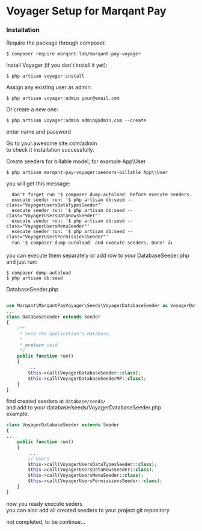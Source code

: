 # Voyager Setup for Marqant Pay


### Installation

Require the package through composer.
```
$ composer require marqant-lab/marqant-pay-voyager
```

Install Voyager (if you don't install it yet):
```
$ php artisan voyager:install
```
Assign any existing user as admin:
```
$ php artisan voyager:admin your@email.com
```
Or create a new one:
```
$ php artisan voyager:admin admin@admin.com --create
```
enter name and password

Go to your.awesome.site.com/admin  
to check it installation successfully.

Create seeders for billable model, for example App\\User

```
$ php artisan marqant-pay-voyager:seeders-billable App\\User
```
you will get this message:
```
  don't forget run '$ composer dump-autoload' before execute seeders.  
  execute seeder run: '$ php artisan db:seed --class="VoyagerUsersDataTypesSeeder"'  
  execute seeder run: '$ php artisan db:seed --class="VoyagerUsersDataRowsSeeder"'  
  execute seeder run: '$ php artisan db:seed --class="VoyagerUsersMenuSeeder"'  
  execute seeder run: '$ php artisan db:seed --class="VoyagerUsersPermissionsSeeder"'  
  run '$ composer dump-autoload' and execute seeders. Done! 👍  
```

you can execute them separately or add row to your DatabaseSeeder.php  
and just run:
```
$ composer dump-autoload
$ php artisan db:seed
```
DatabaseSeeder.php
```php

use Marqant\MarqantPayVoyager\Seeds\VoyagerDatabaseSeeder as VoyagerDatabaseSeederMP;
...
class DatabaseSeeder extends Seeder
{
    /**
     * Seed the application's database.
     *
     * @return void
     */
    public function run()
    {
        ...
        $this->call(VoyagerDatabaseSeeder::class);
        $this->call(VoyagerDatabaseSeederMP::class);
    }
}
```
find created seeders at `database/seeds/`  
and add to your database/seeds/VoyagerDatabaseSeeder.php  
example:
```php
class VoyagerDatabaseSeeder extends Seeder
{
...
    public function run()
    {
        ...
        // Users
        $this->call(VoyagerUsersDataTypesSeeder::class);
        $this->call(VoyagerUsersDataRowsSeeder::class);
        $this->call(VoyagerUsersMenuSeeder::class);
        $this->call(VoyagerUsersPermissionsSeeder::class);
    }
}
```
now you ready execute seders  
you can also add all created seeders to your project git repository  
  
  
not completed, to be continue...

